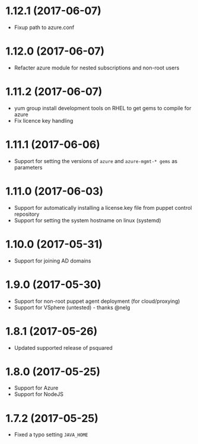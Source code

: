 # 1.12.1 (2017-06-07)
* Fixup path to azure.conf

# 1.12.0 (2017-06-07)
* Refacter azure module for nested subscriptions and non-root users

# 1.11.2 (2017-06-07)
* yum group install development tools on RHEL to get gems to compile for azure
* Fix licence key handling

# 1.11.1 (2017-06-06)
* Support for setting the versions of `azure` and `azure-mgmt-* gems` as parameters

# 1.11.0 (2017-06-03)
* Support for automatically installing a license.key file from puppet control repository
* Support for setting the system hostname on linux (systemd)

# 1.10.0 (2017-05-31)
* Support for joining AD domains

# 1.9.0 (2017-05-30)
* Support for non-root puppet agent deployment (for cloud/proxying)
* Support for VSphere (untested) - thanks @nelg

# 1.8.1 (2017-05-26)
* Updated supported release of psquared

# 1.8.0 (2017-05-25)
* Support for Azure
* Support for NodeJS

# 1.7.2 (2017-05-25)
* Fixed a typo setting `JAVA_HOME`
